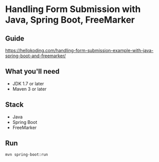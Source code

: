 # Handling Form Submission with Java, Spring Boot, FreeMarker

## Guide
https://hellokoding.com/handling-form-submission-example-with-java-spring-boot-and-freemarker/

## What you'll need
- JDK 1.7 or later
- Maven 3 or later

## Stack
- Java
- Spring Boot
- FreeMarker

## Run
`mvn spring-boot:run`
